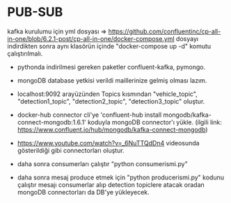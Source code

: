 # PUB-SUB

kafka kurulumu için yml dosyası => https://github.com/confluentinc/cp-all-in-one/blob/6.2.1-post/cp-all-in-one/docker-compose.yml
dosyayı indirdikten sonra aynı klasörün içinde "docker-compose up -d" komutu çalıştırılmalı.

- pythonda indirilmesi gereken paketler confluent-kafka, pymongo.
- mongoDB database yetkisi verildi maillerinize gelmiş olması lazım.

- localhost:9092 arayüzünden Topics kısmından "vehicle_topic", "detection1_topic", "detection2_topic", "detection3_topic" oluştur.
- docker-hub connector cli'ye 'confluent-hub install mongodb/kafka-connect-mongodb:1.6.1' koduyla mongoDB connector'ı yükle. (ilgili link: https://www.confluent.io/hub/mongodb/kafka-connect-mongodb)
- https://www.youtube.com/watch?v=_6NuTTQdDn4 videosunda gösterildiği gibi connectorları oluştur.
- daha sonra consumerları çalıştır "python consumerismi.py"
- daha sonra mesaj produce etmek için "python producerismi.py" kodunu çalıştır mesajı consumerlar alıp detection topiclere atacak oradan mongoDB connectorları da DB'ye
yükleyecek.
